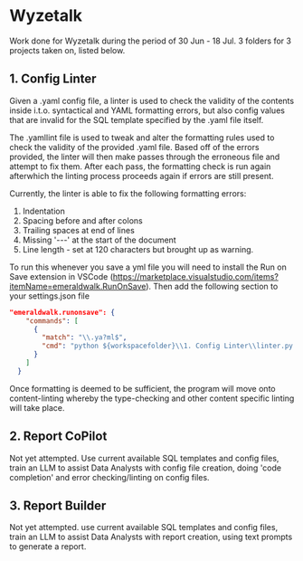 # Wyzetalk

Work done for Wyzetalk during the period of 30 Jun - 18 Jul. 3 folders for 3 projects taken on, listed below.

## 1. Config Linter

Given a .yaml config file, a linter is used to check the validity of the contents inside i.t.o. syntactical and YAML formatting errors, but also config values that are invalid for the SQL template specified by the .yaml file itself.

The .yamllint file is used to tweak and alter the formatting rules used to check the validity of the provided .yaml file. Based off of the errors provided, the linter will then make passes through the erroneous file and attempt to fix them. After each pass, the formatting check is run again afterwhich the linting process proceeds again if errors are still present.

Currently, the linter is able to fix the following formatting errors:

1. Indentation
2. Spacing before and after colons
3. Trailing spaces at end of lines
4. Missing '---' at the start of the document
5. Line length - set at 120 characters but brought up as warning.

To run this whenever you save a yml file you will need to install the Run on Save extension in VSCode (https://marketplace.visualstudio.com/items?itemName=emeraldwalk.RunOnSave). Then add the following section to your settings.json file

```json
"emeraldwalk.runonsave": {
    "commands": [
      {
        "match": "\\.ya?ml$",
        "cmd": "python ${workspacefolder}\\1. Config Linter\\linter.py ${file}"
      }
    ]
  }
```

Once formatting is deemed to be sufficient, the program will move onto content-linting whereby the type-checking and other content specific linting will take place.

## 2. Report CoPilot

Not yet attempted.
Use current available SQL templates and config files, train an LLM to assist Data Analysts with config file creation, doing 'code completion' and error checking/linting on config files.

## 3. Report Builder

Not yet attempted.
use current available SQL templates and config files, train an LLM to assist Data Analysts with report creation, using text prompts to generate a report.
